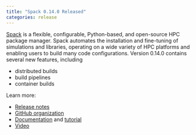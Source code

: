```yaml
---
title: "Spack 0.14.0 Released"
categories: release
---
```


[Spack](https://github.com/spack) is a flexible, configurable, Python-based, and open-source HPC package manager. Spack automates the installation and fine-tuning of simulations and libraries, operating on a wide variety of HPC platforms and enabling users to build many code configurations.
Version 0.14.0 contains several new features, including
- distributed builds
- build pipelines
- container builds

Learn more:
- [Release notes]( https://github.com/spack/spack/releases/tag/v0.14.0)
- [GitHub organization](https://github.com/spack)
- [Documentation](https://spack.readthedocs.io/en/latest/) and [tutorial](https://spack-tutorial.readthedocs.io/en/latest/)
- [Video](https://youtu.be/D0p5xpsboK4)
